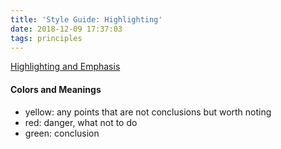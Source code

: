 ```yaml
---
title: 'Style Guide: Highlighting'
date: 2018-12-09 17:37:03
tags: principles
---
```


[Highlighting and Emphasis](https://www.prismnet.com/~hcexres/textbook/high.html)

#### Colors and Meanings

* yellow: any points that are not conclusions but worth noting
* red: danger, what not to do
* green: conclusion